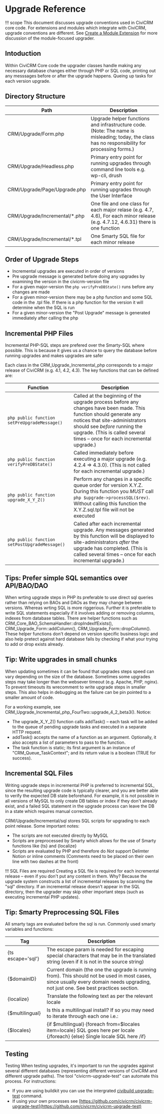 # Upgrade Reference

!!! scope
This document discusses upgrade conventions used in CiviCRM core code. For extensions and modules which integrate with CiviCRM, upgrade conventions are different. See [Create a Module Extension](https://docs.civicrm.org/dev/en/master/extensions/civix/) for more discussion of the module-focused upgrader.

## Intoduction

Within CiviCRM Core code the upgrader classes handle making any necessary database changes either through PHP or SQL code, printing out any messsages before or after the upgrade happens. Queing up tasks for each version upgrade. 

## Directory Structure

| Path | Description |
| -- | -- |
| CRM/Upgrade/Form.php | Upgrade helper functions and infrastructure code. (Note: The name is misleading; today, the class has no responsibility for processing forms.) |
| CRM/Upgrade/Headless.php | Primary entry point for running upgrades through command line tools e.g. wp-cli, drush |
| CRM/Upgrade/Page/Upgrade.php | Primary entry point for running upgrades through the User Interface |
| CRM/Upgrade/Incremental/*.php | One file and one class for each major relase (e.g. 4.7, 4.6), For each minor release (e.g. 4.7.12, 4.6.31) there is one function |
| CRM/Upgrade/Incremental/*.tpl | One Smarty SQL file for each minor release |

## Order of Upgrade Steps 

* Incremental upgrades are executed in order of versions
* Pre upgrade message is generated before doing any upgrades by examining the version in the civicrm-version file
* For a given major-version the ```php verifyPreDBState()``` runs before any changes are made
* For a given minor-version there may be a php function and some SQL code in the .tpl file. If there is a php function for the version it will determine when the SQL is run
* For a given minor-version the "Post Upgrade" message is generated immediately after calling the php

## Incremental PHP Files

Incremental PHP-SQL steps are prefered over the Smarty-SQL where possible. This is because it gives us a chance to query the database before running upgrades and makes upgrades are safer

Each class in the CRM_Upgrade_Incremental_php corresponds to a major release of CiviCRM (e.g. 4.1, 4.2, 4.3). The key functions that can be defined are:

| Function | Description |
| --- | --- |
| ```php public function setPreUpgradeMessage() ``` | Called at the beginning of the upgrade process before any changes have been made. This function should generate any notices that site-administrators should see *before* running the upgrade. (This is called several times – once for each incremental upgrade.) | 
| ```php public function verifyPreDBState() ``` | Called immediately before executing a major upgrade (e.g. 4.2.4 => 4.3.0). (This is not called for each incremental upgrade.) |
| ```php public function upgrade_X_Y_Z() ``` | Perform any changes in a specific queue order for version X.Y.Z. During this function you *MUST* call ```php $upgrade->processSQL($rev)```. Without calling this function the X.Y.Z.sql.tpl file will not be executed |
| ```php public function setPostUpgradeMessage() ``` | Called after each incremental upgrade. Any messages generated by this function will be displayed to site-administrators *after* the upgrade has completed. (This is called several times – once for each incremental upgrade.) |

## Tips: Prefer simple SQL semantics over API/BAO/DAO

When wrting upgrade steps in PHP its preferable to use direct sql queries rather than relying on BAOs and DAOs as they may change between versions. Whereas wrting SQL is more riggerious. Further it is preferable to write SQL statements especially if it involves adding or removing columns, indexes from database tables. There are helper functions such as CRM_Core_BAO_SchemaHandler::dropIndexIfExists(), CRM_Upgrade_Form::addColumn(), CRM_Upgrade_Form::dropColumn(). These helper functions don't depend on version specific business logic and also help pretect against hard database fails by checking if what your trying to add or drop exists already. 

## Tip: Write upgrades in small chunks

When updating sometimes it can be found that upgrades steps speed can vary depending on the size of the database. Sometimes some upgrades steps may take longer than the websever timeout (e.g. Apache, PHP, nginx). To prevent timeouts its wrecomment to write upgrade steps in smaller steps. This also helps in debugging as the failure can be pin pointed to a smaller amount of code. 

For a working example, see CRM_Upgrade_Incremental_php_FourTwo::upgrade_4_2_beta3(). Notice:

* The upgrade_X_Y_Z() function calls addTask() – each task will be added to the queue of pending upgrade tasks and executed in a separate HTTP request.
* addTask() accepts the name of a function as an argument. Optionally, it also accepts a list of parameters to pass to the function.
* The task function is static; its first argument is an instance of "CRM_Queue_TaskContext"; and its return value is a boolean (TRUE for success).

## Incremental SQL Files 

Writing upgrade steps in incremental PHP is preferred to incremental SQL, since the resulting upgrade code is typically clearer, and you are better able to verify the expected DB state beforehand. For example, it is not possible in all versions of MySQL to only create DB tables or index if they don't already exist, and a failed SQL statement in the upgrade process can leave the DB in a state which requires manual correction.

CRM/Upgrade/Incremental/sql stores SQL scripts for upgrading to each point release. Some important notes:

* The scripts are not executed directly by MySQL
* Scripts are preprocessed by Smarty which allows for the use of Smarty functions like {ts} and {localize}
* Scripts are evaluated by PHP and therefore do *Not* support Delimter Notion or inline comments (Comments need to be placed on their own line with two dashes at the front)

!!! SQL Files are required
Creating a SQL file is required for each incremental release – even if you don't put any content in them. Why? Because the upgrade system constructs a list of incremental releases by scanning the "sql" directory. If an incremental release doesn't appear in the SQL directory, then the upgrader may skip other important steps (such as executing incremental PHP updates).

## Tip: Smarty Preprocessing SQL Files

All smarty tags are evaluated before the sql is run. Commonly used smarty variables and functions:

| Tag | Description |
| -- | -- |
| {ts escape='sql'} | The escape param is needed for escaping special characters that may be in the translated string (even if it is not in the source string) |
| {$domainID} | Current domain (the one the upgrade is running from). This should not be used in most cases, since usually every domain needs upgrading, not just one. See best practices section. |
| {localize} | Translate the following text as per the relevant locale |
| {$multilingual} | Is this a multilingual install? If so you may need to iterate through each one i.e.: | 
| {$locales} | {if $multilingual} {foreach from=$locales item=locale} SQL goes here per locale  {/foreach} {else} Single locale SQL here /if} | 

## Testing 

Testing When testing upgrades, it's important to run the upgrades against several different databases (representing different versions of CiviCRM and different upgrade paths). The tool "civicrm-upgrade-test" can automate this process. For instructions:

* If you are using buildkit you can use the intergrated [civibuild upgrade-test](https://github.com/civicrm/civicrm-buildkit/blob/master/README.md#daily-coding-upgrade-testing) command.
* If using your own processes see [https://github.com/civicrm/civicrm-upgrade-test](https://github.com/civicrm/civicrm-upgrade-test)
